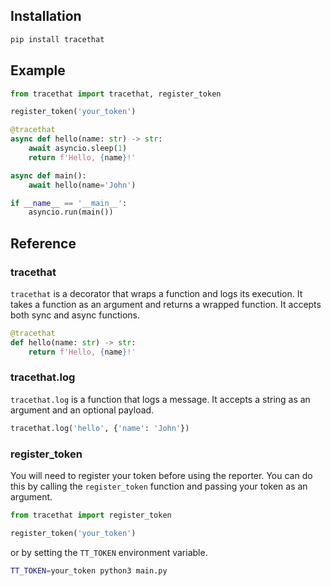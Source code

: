 ## Installation

```bash
pip install tracethat
```

## Example

```python
from tracethat import tracethat, register_token

register_token('your_token')

@tracethat
async def hello(name: str) -> str:
    await asyncio.sleep(1)
    return f'Hello, {name}!'

async def main():
    await hello(name='John')

if __name__ == '__main__':
    asyncio.run(main())
```

## Reference

### tracethat

`tracethat` is a decorator that wraps a function and logs its execution. It takes a function as an argument and returns a wrapped function. It accepts both sync and async functions.

```python
@tracethat
def hello(name: str) -> str:
    return f'Hello, {name}!'
```

### tracethat.log

`tracethat.log` is a function that logs a message. It accepts a string as an argument and an optional payload.

```python
tracethat.log('hello', {'name': 'John'})
```

### register_token

You will need to register your token before using the reporter. You can do this by calling the `register_token` function and passing your token as an argument.

```python
from tracethat import register_token

register_token('your_token')
```

or by setting the `TT_TOKEN` environment variable.

```bash
TT_TOKEN=your_token python3 main.py
```
